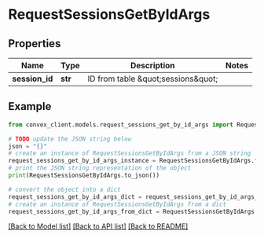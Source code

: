 # RequestSessionsGetByIdArgs


## Properties

Name | Type | Description | Notes
------------ | ------------- | ------------- | -------------
**session_id** | **str** | ID from table \&quot;sessions\&quot; | 

## Example

```python
from convex_client.models.request_sessions_get_by_id_args import RequestSessionsGetByIdArgs

# TODO update the JSON string below
json = "{}"
# create an instance of RequestSessionsGetByIdArgs from a JSON string
request_sessions_get_by_id_args_instance = RequestSessionsGetByIdArgs.from_json(json)
# print the JSON string representation of the object
print(RequestSessionsGetByIdArgs.to_json())

# convert the object into a dict
request_sessions_get_by_id_args_dict = request_sessions_get_by_id_args_instance.to_dict()
# create an instance of RequestSessionsGetByIdArgs from a dict
request_sessions_get_by_id_args_from_dict = RequestSessionsGetByIdArgs.from_dict(request_sessions_get_by_id_args_dict)
```
[[Back to Model list]](../README.md#documentation-for-models) [[Back to API list]](../README.md#documentation-for-api-endpoints) [[Back to README]](../README.md)


